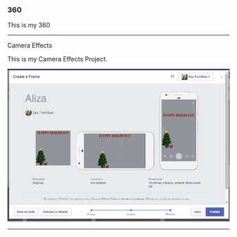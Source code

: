 ### 360

This is my 360 

<script src="//360.vizor.io/scripts/embed.js" data-vizorurl="https://360.vizor.io/embed/v/kvvl9" ></script>

***

Camera Effects 

This is my Camera Effects Project. 

![christmas tree](https://github.com/alizarodriguez/alizarodriguez.github.io/blob/master/christmas%20tree.PNG?raw=true "Optional Title") 

***
